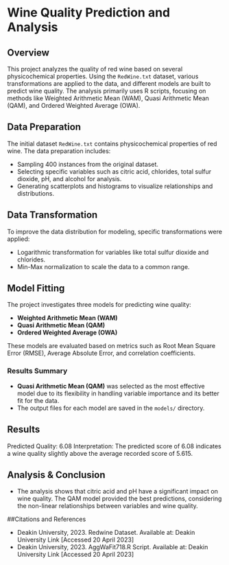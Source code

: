 # Wine Quality Prediction and Analysis

## Overview

This project analyzes the quality of red wine based on several physicochemical properties. Using the `RedWine.txt` dataset, various transformations are applied to the data, and different models are built to predict wine quality. The analysis primarily uses R scripts, focusing on methods like Weighted Arithmetic Mean (WAM), Quasi Arithmetic Mean (QAM), and Ordered Weighted Average (OWA).

## Data Preparation

The initial dataset `RedWine.txt` contains physicochemical properties of red wine. The data preparation includes:
- Sampling 400 instances from the original dataset.
- Selecting specific variables such as citric acid, chlorides, total sulfur dioxide, pH, and alcohol for analysis.
- Generating scatterplots and histograms to visualize relationships and distributions.

## Data Transformation
To improve the data distribution for modeling, specific transformations were applied:

- Logarithmic transformation for variables like total sulfur dioxide and chlorides.
- Min-Max normalization to scale the data to a common range.

## Model Fitting

The project investigates three models for predicting wine quality:

- **Weighted Arithmetic Mean (WAM)**
- **Quasi Arithmetic Mean (QAM)**
- **Ordered Weighted Average (OWA)**

These models are evaluated based on metrics such as Root Mean Square Error (RMSE), Average Absolute Error, and correlation coefficients.

### Results Summary

- **Quasi Arithmetic Mean (QAM)** was selected as the most effective model due to its flexibility in handling variable importance and its better fit for the data.
- The output files for each model are saved in the `models/` directory.

## Results
Predicted Quality: 6.08
Interpretation: The predicted score of 6.08 indicates a wine quality slightly above the average recorded score of 5.615.

## Analysis & Conclusion
- The analysis shows that citric acid and pH have a significant impact on wine quality. The QAM model provided the best predictions, considering the non-linear relationships between variables and wine quality.

##Citations and References
- Deakin University, 2023. Redwine Dataset. Available at: Deakin University Link [Accessed 20 April 2023]
- Deakin University, 2023. AggWaFit718.R Script. Available at: Deakin University Link [Accessed 20 April 2023]
